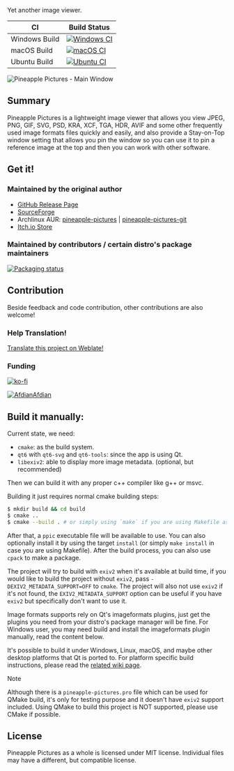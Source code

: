 Yet another image viewer.

|CI|Build Status|
|---|---|
|Windows Build|[![Windows CI](https://github.com/BLumia/pineapple-pictures/actions/workflows/windows.yml/badge.svg)](https://github.com/BLumia/pineapple-pictures/actions/workflows/windows.yml)|
|macOS Build|[![macOS CI](https://github.com/BLumia/pineapple-pictures/actions/workflows/macos.yml/badge.svg)](https://github.com/BLumia/pineapple-pictures/actions/workflows/macos.yml)|
|Ubuntu Build|[![Ubuntu CI](https://github.com/BLumia/pineapple-pictures/actions/workflows/ubuntu.yml/badge.svg)](https://github.com/BLumia/pineapple-pictures/actions/workflows/ubuntu.yml)|

![Pineapple Pictures - Main Window](https://repository-images.githubusercontent.com/211888654/e8697600-e370-11eb-9b2a-b71e05262954)

## Summary

Pineapple Pictures is a lightweight image viewer that allows you view JPEG, PNG, GIF, SVG, PSD, KRA, XCF, TGA, HDR, AVIF and some other frequently used image formats files quickly and easily, and also provide a Stay-on-Top window setting that allows you pin the window so you can use it to pin a reference image at the top and then you can work with other software.

## Get it!

### Maintained by the original author

- [GitHub Release Page](https://github.com/BLumia/pineapple-pictures/releases)
- [SourceForge](https://sourceforge.net/projects/pineapple-pictures/)
- Archlinux AUR: [pineapple-pictures](https://aur.archlinux.org/packages/pineapple-pictures/) | [pineapple-pictures-git](https://aur.archlinux.org/packages/pineapple-pictures-git/)
- [Itch.io Store](https://blumia.itch.io/pineapple-pictures)

### Maintained by contributors / certain distro's package maintainers

[![Packaging status](https://repology.org/badge/vertical-allrepos/pineapple-pictures.svg?columns=4)](https://repology.org/project/pineapple-pictures/versions)

## Contribution

Beside feedback and code contribution, other contributions are also welcome!

### Help Translation!

[Translate this project on Weblate!](https://hosted.weblate.org/projects/pineapple-pictures/)

### Funding

[![ko-fi](https://ko-fi.com/img/githubbutton_sm.svg)](https://ko-fi.com/blumia)

[![Afdian](https://static.afdiancdn.com/static/img/logo/logo.png)Afdian](https://afdian.com/a/BLumia)

## Build it manually:

Current state, we need:

 - `cmake`: as the build system.
 - `qt6` with `qt6-svg` and `qt6-tools`: since the app is using Qt.
 - `libexiv2`: able to display more image metadata. (optional, but recommended)

Then we can build it with any proper c++ compiler like g++ or msvc.

Building it just requires normal cmake building steps:

``` bash
$ mkdir build && cd build
$ cmake ..
$ cmake --build . # or simply using `make` if you are using Makefile as the cmake generator.
```

After that, a `ppic` executable file will be available to use. You can also optionally install it by using the target `install` (or simply `make install` in case you are using Makefile). After the build process, you can also use `cpack` to make a package.

The project will try to build with `exiv2` when it's available at build time, if you would like to build the project without `exiv2`, pass `-DEXIV2_METADATA_SUPPORT=OFF` to `cmake`. The project will also not use `exiv2` if it's not found, the `EXIV2_METADATA_SUPPORT` option can be useful if you have `exiv2` but specifically don't want to use it.

Image formats supports rely on Qt's imageformats plugins, just get the plugins you need from your distro's package manager will be fine. For Windows user, you may need build and install the imageformats plugin manually, read the content below.

It's possible to build it under Windows, Linux, macOS, and maybe other desktop platforms that Qt is ported to. For platform specific build instructions, please read the [related wiki page](https://github.com/BLumia/pineapple-pictures/wiki/Platform-Specific-Build-Instructions).

> [!NOTE]
> Although there is a `pineapple-pictures.pro` file which can be used for QMake build, it's only for testing purpose and it doesn't have `exiv2` support included. Using QMake to build this project is NOT supported, please use CMake if possible.

## License

Pineapple Pictures as a whole is licensed under MIT license. Individual files may have a different, but compatible license.
